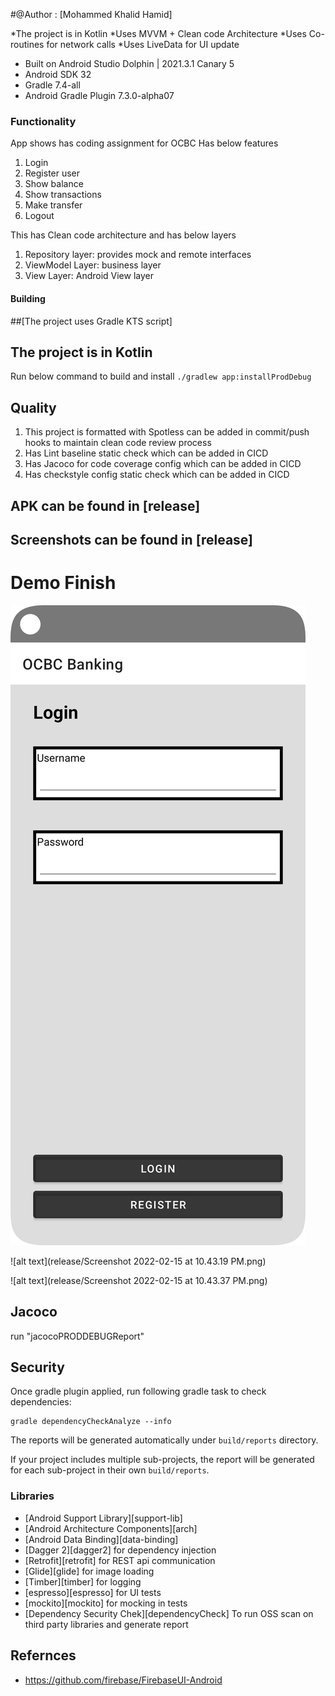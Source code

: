 #@Author : [Mohammed Khalid Hamid]

*The project is in Kotlin
*Uses MVVM + Clean code Architecture
*Uses Co-routines for network calls
*Uses LiveData for UI update
* Built on Android Studio Dolphin | 2021.3.1 Canary 5
* Android SDK 32
* Gradle 7.4-all
* Android Gradle Plugin 7.3.0-alpha07


### Functionality
App shows has coding assignment for OCBC 
Has below features
1. Login
2. Register user
3. Show balance
4. Show transactions
5. Make transfer
6. Logout

This has Clean code architecture and has below layers
1. Repository layer: provides mock and remote interfaces
2. ViewModel Layer: business layer
3. View Layer: Android View layer


#### Building
##[The project uses Gradle KTS script]
## The project is in Kotlin

Run below command to build and install
`./gradlew app:installProdDebug`

## Quality
1. This project is formatted with Spotless can be added in commit/push hooks
   to maintain clean code review process
2. Has Lint baseline static check which can be added in CICD
3. Has Jacoco for code coverage config which can be added in CICD
4. Has checkstyle config static check which can be added in CICD

## APK can be found in [release]
## Screenshots can be found in  [release]

# Demo Finish
![alt text](release/Screenshot_20220215_222225.png)


![alt text](release/Screenshot 2022-02-15 at 10.43.19 PM.png)


![alt text](release/Screenshot 2022-02-15 at 10.43.37 PM.png)
## Jacoco
run "jacocoPRODDEBUGReport"

## Security
Once gradle plugin applied, run following gradle task to check dependencies:

```
gradle dependencyCheckAnalyze --info
```

The reports will be generated automatically under `build/reports` directory.

If your project includes multiple sub-projects, the report will be generated for each sub-project in their own `build/reports`.


### Libraries
* [Android Support Library][support-lib]
* [Android Architecture Components][arch]
* [Android Data Binding][data-binding]
* [Dagger 2][dagger2] for dependency injection
* [Retrofit][retrofit] for REST api communication
* [Glide][glide] for image loading
* [Timber][timber] for logging
* [espresso][espresso] for UI tests
* [mockito][mockito] for mocking in tests
* [Dependency Security Chek][dependencyCheck] To run OSS scan on third party libraries and generate report

## Refernces

* https://github.com/firebase/FirebaseUI-Android





